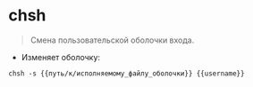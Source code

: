 # chsh

> Смена пользовательской оболочки входа.

- Изменяет оболочку:

`chsh -s {{путь/к/исполняемому_файлу_оболочки}} {{username}}`
